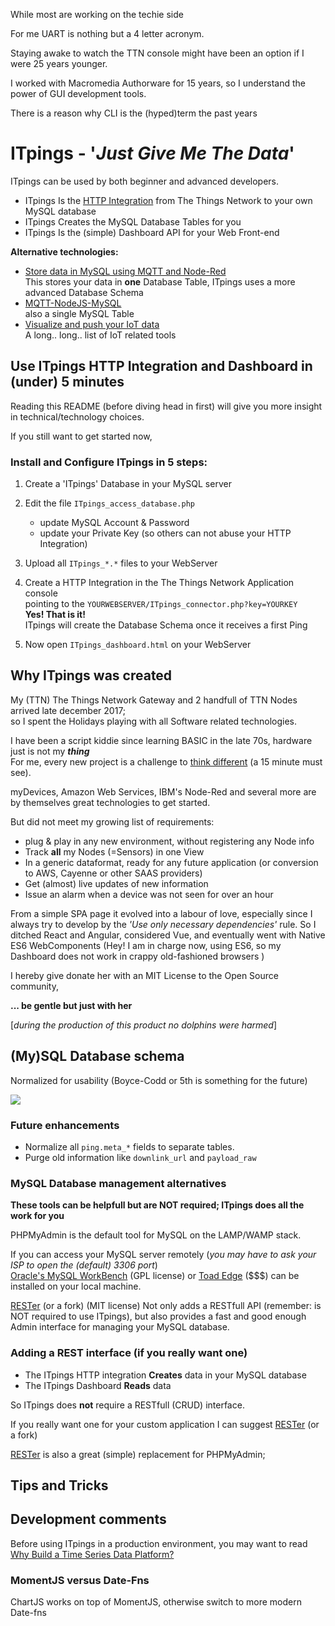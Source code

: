 While most are working on the techie side

For me UART is nothing but a 4 letter acronym.

Staying awake to watch the TTN console might have been an option if I were 25 years younger.

I worked with Macromedia Authorware for 15 years, so I understand the power of GUI development tools.

There is a reason why CLI is the (hyped)term the past years 

# ITpings - '_Just Give Me The Data_'

ITpings can be used by both beginner and advanced developers.

* ITpings Is the [HTTP Integration](https://www.thethingsnetwork.org/docs/applications/http/) from The Things Network to your own MySQL database
* ITpings Creates the MySQL Database Tables for you
* ITpings Is the (simple) Dashboard API for your Web Front-end 

**Alternative technologies:**

* [Store data in MySQL using MQTT and Node-Red](https://ictoblog.nl/2017/04/15/ttn-mqtt-node-red-mysql-local-backup-of-your-lorawan-data)  
This stores your data in **one** Database Table, ITpings uses a more advanced Database Schema
* [MQTT-NodeJS-MySQL](https://github.com/Kaasfabriek/TTN-MQTT-To-MYSQL-AND-PHP-To-CSV)  
also a single MySQL Table 
* [Visualize and push your IoT data](https://www.thethingsnetwork.org/forum/t/visualize-and-push-your-iot-data/1788)  
A long.. long.. list of IoT related tools

## Use ITpings HTTP Integration and Dashboard in (under) 5 minutes

Reading this README (before diving head in first) will give you more insight in technical/technology choices.

If you still want to get started now,  
### Install and Configure ITpings in 5 steps: 


1. Create a 'ITpings' Database in your MySQL server
2. Edit the file ``ITpings_access_database.php``
    * update MySQL Account & Password
    * update your Private Key (so others can not abuse your HTTP Integration)
3. Upload all ``ITpings_*.*`` files to your WebServer
4. Create a HTTP Integration in the The Things Network Application console  
pointing to the ``YOURWEBSERVER/ITpings_connector.php?key=YOURKEY``    
  **Yes! That is it!**  
ITpings will create the Database Schema once it receives a first Ping

5. Now open ``ITpings_dashboard.html`` on your WebServer

## Why ITpings was created

My (TTN) The Things Network Gateway and 2 handfull of TTN Nodes arrived late december 2017;  
so I spent the Holidays playing with all Software related technologies.  

I have been a script kiddie since learning BASIC in the late 70s, hardware just is not my _**thing**_  
For me, every new project is a challenge to [think different](https://www.youtube.com/watch?v=4HsGAc0_Y5c) (a 15 minute must see).

myDevices, Amazon Web Services, IBM's Node-Red and several more are by themselves great technologies to get started.

But did not meet my growing list of requirements:

* plug & play in any new environment, without registering any Node info
* Track **all** my Nodes (=Sensors) in one View
* In a generic dataformat, ready for any future application (or conversion to AWS, Cayenne or other SAAS providers)
* Get (almost) live updates of new information 
* Issue an alarm when a device was not seen for over an hour 

From a simple SPA page it evolved into a labour of love, especially since I always try to develop by the _'Use only necessary dependencies'_ rule.
So I ditched React and Angular, considered Vue, and eventually went with Native ES6 WebComponents (Hey! I am in charge now, using ES6, so my Dashboard does not work in crappy old-fashioned browsers )

I hereby give donate her with an MIT License to the Open Source community,

**... be gentle but just with her**   


[*during the production of this product no dolphins were harmed*]
## (My)SQL Database schema

Normalized for usability (Boyce-Codd or 5th is something for the future)

![](https://i.imgur.com/dTlBzVQ.jpg)

### Future enhancements

* Normalize all ``ping.meta_*`` fields to separate tables.
* Purge old information like ``downlink_url`` and ``payload_raw`` 

### MySQL Database management alternatives

**These tools can be helpfull but are NOT required; ITpings does all the work for you**

PHPMyAdmin is the default tool for MySQL on the LAMP/WAMP stack.

If you can access your MySQL server remotely (*you may have to ask your ISP to open the (default) 3306 port*)  
[Oracle's MySQL WorkBench](https://www.mysql.com/products/workbench/) (GPL license) or [Toad Edge](https://www.toadworld.com/products/toad-edge) ($$$) can be installed on your local machine. 

[RESTer](https://github.com/geekypedia/RESTer) (or a fork) (MIT license) Not only adds a RESTfull API (remember: is NOT required to use ITpings), but also provides a fast and good enough Admin interface for managing your MySQL database.

### Adding a REST interface (if you really want one)

* The ITpings HTTP integration **Creates** data in your MySQL database
* The ITpings Dashboard **Reads** data

So ITpings does **not** require a RESTfull (CRUD) interface.

If you really want one for your custom application I can suggest [RESTer](https://github.com/geekypedia/RESTer) (or a fork) 

[RESTer](https://github.com/geekypedia/RESTer) is also a great (simple) replacement for PHPMyAdmin;  

## Tips and Tricks

## Development comments

Before using ITpings in a production environment, you may want to read [Why Build a Time Series Data Platform?](https://db-engines.com/en/blog_post/71)
### MomentJS versus Date-Fns

ChartJS works on top of MomentJS, otherwise switch to more modern Date-fns
